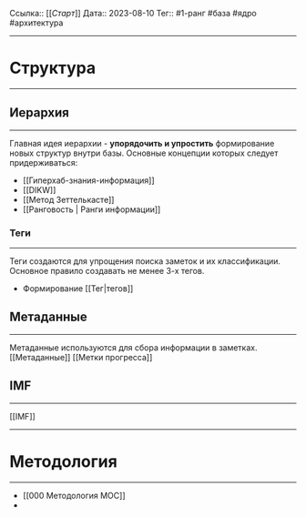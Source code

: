 
Ссылка:: [[_Старт_]]
Дата:: 2023-08-10
Тег:: #1-ранг #база #ядро #архитектура

---
# Структура 
---
## Иерархия
---
Главная идея иерархии - **упорядочить и упростить** формирование новых структур внутри базы. Основные концепции которых следует придерживаться:
- [[Гиперхаб-знания-информация]]
- [[DIKW]]
- [[Метод Зеттелькасте]]
- [[Ранговость | Ранги информации]]

### Теги
---
Теги создаются для упрощения поиска заметок и их классификации. 
Основное правило создавать не менее 3-х тегов. 
- Формирование [[Тег|тегов]]

## Метаданные
---
Метаданные используются для сбора информации в заметках.
	[[Метаданные]]
	[[Метки прогресса]] 

## IMF
---
[[IMF]]

---
# Методология
---
- [[000 Методология MOC]]
- 



